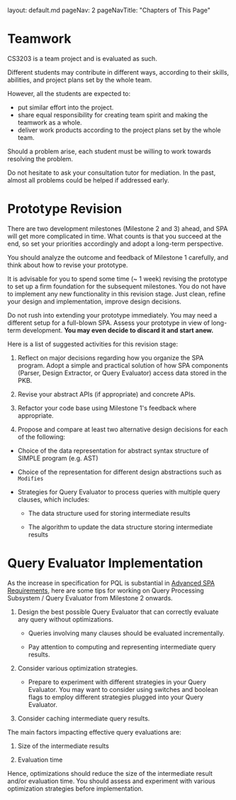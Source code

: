 <br>

<frontmatter>
  layout: default.md
  pageNav: 2
  pageNavTitle: "Chapters of This Page"
</frontmatter>

[](#teamwork)Teamwork
=====================

CS3203 is a team project and is evaluated as such.

Different students may contribute in different ways, according to their skills, abilities, and project plans set by the whole team.

However, all the students are expected to:

*   put similar effort into the project.
*   share equal responsibility for creating team spirit and making the teamwork as a whole.
*   deliver work products according to the project plans set by the whole team.

Should a problem arise, each student must be willing to work towards resolving the problem.

Do not hesitate to ask your consultation tutor for mediation. In the past, almost all problems could be helped if addressed early.

[](#prototype-revision)Prototype Revision
=========================================

There are two development milestones (Milestone 2 and 3) ahead, and SPA will get more complicated in time. What counts is that you succeed at the end, so set your priorities accordingly and adopt a long-term perspective.

You should analyze the outcome and feedback of Milestone 1 carefully, and think about how to revise your prototype.

It is advisable for you to spend some time (~ 1 week) revising the prototype to set up a firm foundation for the subsequent milestones. You do not have to implement any new functionality in this revision stage. Just clean, refine your design and implementation, improve design decisions.

Do not rush into extending your prototype immediately. You may need a different setup for a full-blown SPA. Assess your prototype in view of long-term development. **You may even decide to discard it and start anew.**

Here is a list of suggested activities for this revision stage:

1.  Reflect on major decisions regarding how you organize the SPA program. Adopt a simple and practical solution of how SPA components (Parser, Design Extractor, or Query Evaluator) access data stored in the PKB.
    
2.  Revise your abstract APIs (if appropriate) and concrete APIs.
    
3.  Refactor your code base using Milestone 1's feedback where appropriate.
    
4.  Propose and compare at least two alternative design decisions for each of the following:
    

*   Choice of the data representation for abstract syntax structure of SIMPLE program (e.g. AST)
    
*   Choice of the representation for different design abstractions such as `Modifies`
    
*   Strategies for Query Evaluator to process queries with multiple query clauses, which includes:
    
    *   The data structure used for storing intermediate results
        
    *   The algorithm to update the data structure storing intermediate results
        

[](#query-evaluator-implementation)Query Evaluator Implementation
=================================================================

As the increase in specification for PQL is substantial in [Advanced SPA Requirements](../advanced-spa-requirements/pql.md), here are some tips for working on Query Processing Subsystem / Query Evaluator from Milestone 2 onwards.

1.  Design the best possible Query Evaluator that can correctly evaluate any query without optimizations.
    
    *   Queries involving many clauses should be evaluated incrementally.
        
    *   Pay attention to computing and representing intermediate query results.
        
2.  Consider various optimization strategies.
    
    *   Prepare to experiment with different strategies in your Query Evaluator. You may want to consider using switches and boolean flags to employ different strategies plugged into your Query Evaluator.
3.  Consider caching intermediate query results.
    

The main factors impacting effective query evaluations are:

1.  Size of the intermediate results
    
2.  Evaluation time
    

Hence, optimizations should reduce the size of the intermediate result and/or evaluation time. You should assess and experiment with various optimization strategies before implementation.